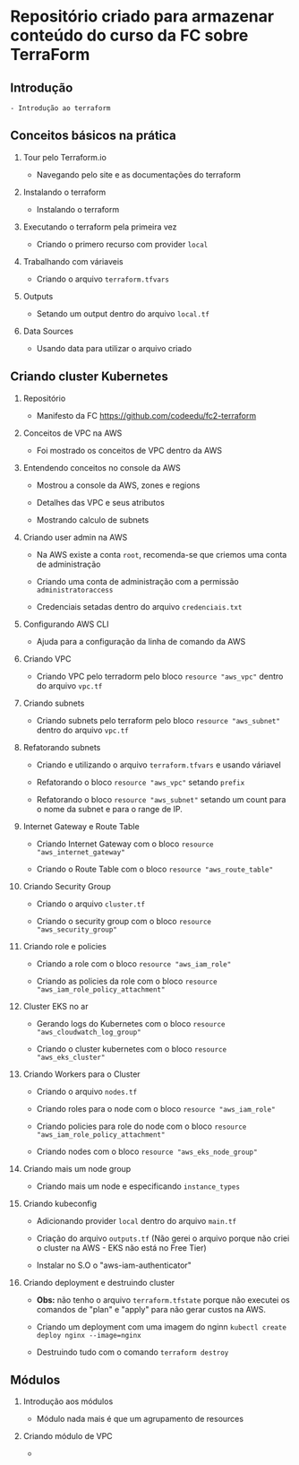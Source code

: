 # Repositório criado para armazenar conteúdo do curso da FC sobre TerraForm

## Introdução

    - Introdução ao terraform

## Conceitos básicos na prática

1. Tour pelo Terraform.io

    - Navegando pelo site e as documentações do terraform

2. Instalando o terraform

    - Instalando o terraform

3. Executando o terraform pela primeira vez

    - Criando o primero recurso com provider `local`

4. Trabalhando com váriaveis

    - Criando o arquivo `terraform.tfvars`

5. Outputs

    - Setando um output dentro do arquivo `local.tf`

6. Data Sources

    - Usando data para utilizar o arquivo criado

## Criando cluster Kubernetes

1. Repositório

    - Manifesto da FC <https://github.com/codeedu/fc2-terraform>

2. Conceitos de VPC na AWS

    - Foi mostrado os conceitos de VPC dentro da AWS

3. Entendendo conceitos no console da AWS

    - Mostrou a console da AWS, zones e regions

    - Detalhes das VPC e seus atributos

    - Mostrando calculo de subnets

4. Criando user admin na AWS

    - Na AWS existe a conta `root`, recomenda-se que criemos uma conta de administração

    - Criando uma conta de administração com a permissão `administratoraccess`

    - Credenciais setadas dentro do arquivo `credenciais.txt`

5. Configurando AWS CLI

    - Ajuda para a configuração da linha de comando da AWS

6. Criando VPC

    - Criando VPC pelo terradorm pelo bloco `resource "aws_vpc"` dentro do arquivo `vpc.tf`

7. Criando subnets

    - Criando subnets pelo terraform pelo bloco `resource "aws_subnet"` dentro do arquivo `vpc.tf`

8. Refatorando subnets

    - Criando e utilizando o arquivo `terraform.tfvars` e usando váriavel

    - Refatorando o bloco `resource "aws_vpc"` setando `prefix`

    - Refatorando o bloco `resource "aws_subnet"` setando um count para o nome da subnet e para o range de IP.

9. Internet Gateway e Route Table

    - Criando Internet Gateway com o bloco `resource "aws_internet_gateway"`

    - Criando o Route Table com o bloco `resource "aws_route_table"`

10. Criando Security Group

    - Criando o arquivo `cluster.tf`

    - Criando o security group com o bloco `resource "aws_security_group"`

11. Criando role e policies

    - Criando a role com o bloco `resource "aws_iam_role"`

    - Criando as policies da role com o bloco `resource "aws_iam_role_policy_attachment"`

12. Cluster EKS no ar

    - Gerando logs do Kubernetes com o bloco `resource "aws_cloudwatch_log_group"`

    - Criando o cluster kubernetes com o bloco `resource "aws_eks_cluster"`

13. Criando Workers para o Cluster

    - Criando o arquivo `nodes.tf`

    - Criando roles para o node com o bloco `resource "aws_iam_role"`

    - Criando policies para role do node com o bloco `resource "aws_iam_role_policy_attachment"`

    - Criando nodes com o bloco `resource "aws_eks_node_group"`

14. Criando mais um node group

    - Criando mais um node e especificando `instance_types`

15. Criando kubeconfig

    - Adicionando provider `local` dentro do arquivo `main.tf`

    - Criação do arquivo `outputs.tf` (Não gerei o arquivo porque não criei o cluster na AWS - EKS não está no Free Tier)

    - Instalar no S.O o "aws-iam-authenticator"

16. Criando deployment e destruindo cluster

    - **Obs:** não tenho o arquivo `terraform.tfstate` porque não executei os comandos de "plan" e "apply" para não gerar custos na AWS.

    - Criando um deployment com uma imagem do nginn `kubectl create deploy nginx --image=nginx`

    - Destruindo tudo com o comando `terraform destroy`

## Módulos

1. Introdução aos módulos

    - Módulo nada mais é que um agrupamento de resources

2. Criando módulo de VPC

    -